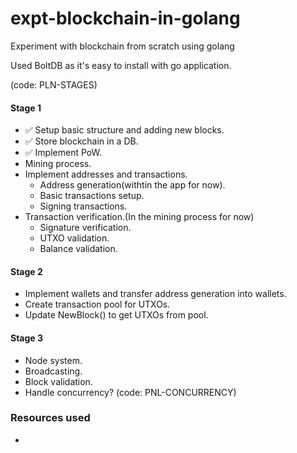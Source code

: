 # expt-blockchain-in-golang
 Experiment with blockchain from scratch using golang

 Used BoltDB as it's easy to install with go application.

(code: PLN-STAGES)
#### Stage 1
- :white_check_mark: Setup basic structure and adding new blocks.
- :white_check_mark: Store blockchain in a DB.
- :white_check_mark: Implement PoW.
- Mining process.
- Implement addresses and transactions.
    - Address generation(withtin the app for now).
    - Basic transactions setup.
    - Signing transactions.
- Transaction verification.(In the mining process for now)
    - Signature verification.
    - UTXO validation.
    - Balance validation.

#### Stage 2
- Implement wallets and transfer address generation into wallets.
- Create transaction pool for UTXOs.
- Update NewBlock() to get UTXOs from pool.

#### Stage 3
- Node system.
- Broadcasting.
- Block validation.
- Handle concurrency? (code: PNL-CONCURRENCY)

### Resources used
- 